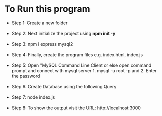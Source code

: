 <h1>To Run this program</h1>

<ul>
    <li>Step 1: Create a new folder</li><br>
    <li>Step 2: Next initialize the project using <b>npm init -y</b></li><br>
    <li>Step 3: npm i express mysql2</li><br>
    <li>Step 4: Finally, create the program files e.g. index.html, index.js</li><br>
    <li>Step 5: Open "MySQL Command Line Client or else open command prompt and connect with mysql server 1. mysql -u root -p and 2. Enter the password</li><br>
    <li>Step 6: Create Database using the following Query</li><br>
    <li>Step 7: node index.js</li><br>
    <li>Step 8: To show the output visit the URL: <a>http://localhost:3000</a></li><br>
</ul>